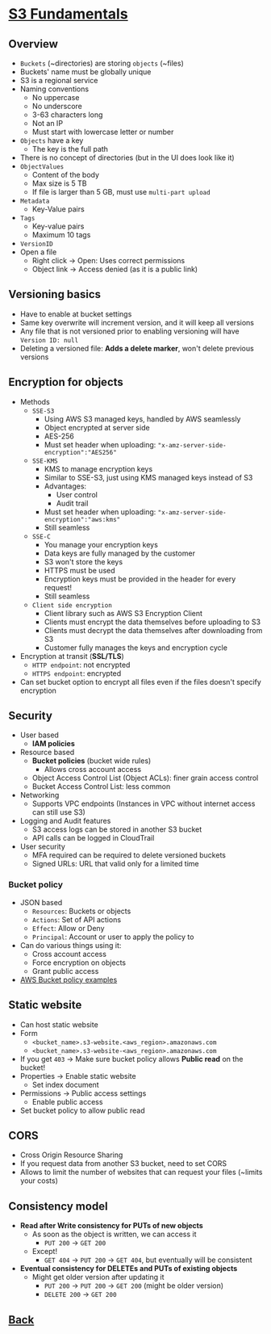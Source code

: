 # [S3 Fundamentals](../README.md)

## Overview

* `Buckets` (~directories) are storing `objects` (~files)
* Buckets' name must be globally unique
* S3 is a regional service
* Naming conventions
	* No uppercase
	* No underscore
	* 3-63 characters long
	* Not an IP
	* Must start with lowercase letter or number
* `Objects` have a key
	* The key is the full path
* There is no concept of directories (but in the UI does look like it)
* `ObjectValues`
	* Content of the body
	* Max size is 5 TB
	* If file is larger than 5 GB, must use `multi-part upload`
* `Metadata`
	* Key-Value pairs
* `Tags`
	* Key-value pairs
	* Maximum 10 tags
* `VersionID`
* Open a file
	* Right click -> Open: Uses correct permissions
	* Object link -> Access denied (as it is a public link)

##  Versioning basics

* Have to enable at bucket settings
* Same key overwrite will increment version, and it will keep all versions
* Any file that is not versioned prior to enabling versioning will have `Version ID: null`
* Deleting a versioned file: __Adds a delete marker__, won't delete previous versions 

## Encryption for objects

* Methods
	* `SSE-S3`
		* Using AWS S3 managed keys, handled by AWS seamlessly
		* Object encrypted at server side
		* AES-256
		* Must set header when uploading: `"x-amz-server-side-encryption":"AES256"`
	* `SSE-KMS`
		* KMS to manage encryption keys
		* Similar to SSE-S3, just using KMS managed keys instead of S3
		* Advantages:
			* User control
			* Audit trail
		* Must set header when uploading: `"x-amz-server-side-encryption":"aws:kms"`
		* Still seamless
	* `SSE-C`
		* You manage your encryption keys
		* Data keys are fully managed by the customer
		* S3 won't store the keys
		* HTTPS must be used
		* Encryption keys must be provided in the header for every request! 
		* Still seamless
	* `Client side encryption`
		* Client library such as AWS S3 Encryption Client
		* Clients must encrypt the data themselves before uploading to S3
		* Clients must decrypt the data themselves after downloading from S3
		* Customer fully manages the keys and encryption cycle
* Encryption at transit (__SSL/TLS__)
	* `HTTP endpoint`: not encrypted
	* `HTTPS endpoint`: encrypted
* Can set bucket option to encrypt all files even if the files doesn't specify encryption

## Security

* User based
	* __IAM policies__
* Resource based
	* __Bucket policies__ (bucket wide rules)
		* Allows cross account access
	* Object Access Control List (Object ACLs): finer grain access control
	* Bucket Access Control List: less common
* Networking
	* Supports VPC endpoints (Instances in VPC without internet access can still use S3)
* Logging and Audit features
	* S3 access logs can be stored in another S3 bucket
	* API calls can be logged in CloudTrail
* User security
	* MFA required can be required to delete versioned buckets
	* Signed URLs: URL that valid only for a limited time

### Bucket policy

* JSON based
	* `Resources`: Buckets or objects
	* `Actions`: Set of API actions
	* `Effect`: Allow or Deny
	* `Principal`: Account or user to apply the policy to
* Can do various things using it:
	* Cross account access
	* Force encryption on objects
	* Grant public access
* [AWS Bucket policy examples](https://docs.aws.amazon.com/AmazonS3/latest/dev/example-bucket-policies.html)
## Static website

* Can host static website
* Form
	* `<bucket_name>.s3-website.<aws_region>.amazonaws.com`
	* `<bucket_name>.s3-website-<aws_region>.amazonaws.com`
* If you get `403` -> Make sure bucket policy allows __Public read__ on the bucket!
* Properties -> Enable static website
	* Set index document
* Permissions -> Public access settings
	* Enable public access
* Set bucket policy to allow public read

## CORS

* Cross Origin Resource Sharing
* If you request data from another S3 bucket, need to set CORS
* Allows to limit the number of websites that can request your files (~limits your costs)

## Consistency model

* __Read after Write consistency for PUTs of new objects__
	* As soon as the object is written, we can access it
		* `PUT 200` -> `GET 200`
	* Except!
		* `GET 404` -> `PUT 200` -> `GET 404`, but eventually will be consistent
* __Eventual consistency for DELETEs and PUTs of existing objects__
	* Might get older version after updating it
		* `PUT 200` -> `PUT 200` -> `GET 200` (might be older version)
		* `DELETE 200` -> `GET 200`

## [Back](../README.md)